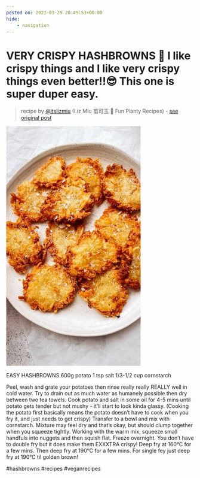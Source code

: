 ```yaml
---
posted on: 2022-03-29 20:49:53+00:00
hide:
    - navigation
---
```


# VERY CRISPY HASHBROWNS 🥔 I like crispy things and I like very crispy things even better!!😎 This one is super duper easy.  

> recipe by [@itslizmiu](https://www.instagram.com/itslizmiu/) 
(Liz Miu 苗可玉 🍜 Fun Planty Recipes) - [see original post](https://instagram.com/p/Cbs51wmhZCs)

![](../img/itslizmiu_29-03-2022_2003.png)


EASY HASHBROWNS 
600g potato
1 tsp salt
1/3-1/2 cup cornstarch 

Peel, wash and grate your potatoes then rinse really really REALLY well in cold water. Try to drain out as much water as humanely possible then dry between two tea towels. Cook potato and salt in some oil for 4-5 mins until potato gets tender but not mushy - it’ll start to look kinda glassy. (Cooking the potato first basically means the potato doesn’t have to cook when you fry it, and just needs to get crispy) Transfer to a bowl and mix with cornstarch. Mixture may feel dry and that’s okay, but should clump together when you squeeze tightly. Working with the warm mix, squeeze small handfuls into nuggets and then squish flat. Freeze overnight. You don’t have to double fry but it does make them EXXXTRA crispy! Deep fry at 160°C for a few mins. Then deep fry at 190°C for a few mins. For single fey just deep fry at 190°C til golden brown! 

\#hashbrowns \#recipes \#veganrecipes 